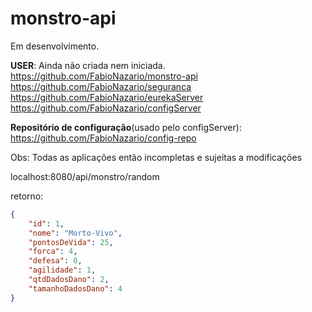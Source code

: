 # monstro-api
Em desenvolvimento.

<b>USER</b>: Ainda não criada nem iniciada.<br>
https://github.com/FabioNazario/monstro-api <br>
https://github.com/FabioNazario/seguranca <br>
https://github.com/FabioNazario/eurekaServer <br>
https://github.com/FabioNazario/configServer <br>

**Repositório de configuração**(usado pelo configServer):
https://github.com/FabioNazario/config-repo


Obs: Todas as aplicações então incompletas e sujeitas a modificações

localhost:8080/api/monstro/random

retorno:

```json
{
	"id": 1,
	"nome": "Morto-Vivo",
	"pontosDeVida": 25,
	"forca": 4,
	"defesa": 0,
	"agilidade": 1,
	"qtdDadosDano": 2,
  	"tamanhoDadosDano": 4
}
```
